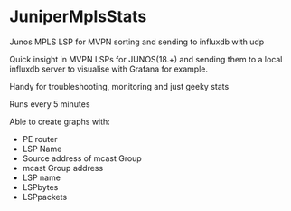 # JuniperMplsStats
Junos MPLS LSP for MVPN sorting and sending to influxdb with udp

Quick insight in MVPN LSPs for JUNOS(18.+) and sending them to a local influxdb server to visualise with Grafana for example.

Handy for troubleshooting, monitoring and just geeky stats

Runs every 5 minutes

Able to create graphs with:
- PE router
- LSP Name
- Source address of mcast Group
- mcast Group address
- LSP name
- LSPbytes
- LSPpackets
